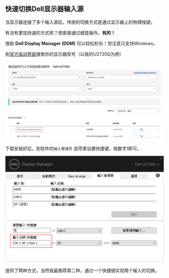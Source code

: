 ## 快速切换Dell显示器输入源

当显示器连接了多个输入源后，传统的切换方式是通过显示器上的物理按键。



有没有更加快速的方式呢？想直接通过键盘操作。**有的！**



借助 **Dell Display Manager (DDM)** 可以轻松秒杀！但注意只支持Windows。



到[官方驱动界面](https://www.dell.com/support/home/zh-cn?app=drivers)搜索你的显示器型号（以我的U2720Q为例）

![image-20210407134036370](https://raw.githubusercontent.com/yzy1996/Image-Hosting/master/20210407134042.png)

下载安装好后，到软件的`输入管理员` 选项里设置快捷键，按数字1即可。

![image-20210407134304561](https://raw.githubusercontent.com/yzy1996/Image-Hosting/master/20210407134306.png)

提供了两种方式，当然我最推荐第二种，通过一个快捷键实现两个输入的切换。